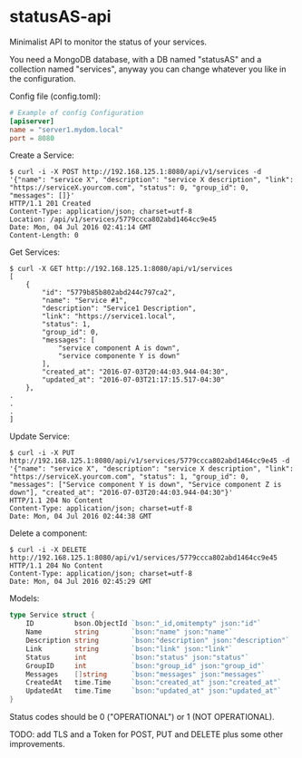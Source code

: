 statusAS-api
============

Minimalist API to monitor the status of your services.

You need a MongoDB database, with a DB named "statusAS" and a collection named "services", anyway you can change whatever you like in the configuration.

Config file (config.toml):
```toml
# Example of config Configuration
[apiserver]
name = "server1.mydom.local"
port = 8080
```

Create a Service:
```
$ curl -i -X POST http://192.168.125.1:8080/api/v1/services -d '{"name": "service X", "description": "service X description", "link": "https://serviceX.yourcom.com", "status": 0, "group_id": 0, "messages": []}'
HTTP/1.1 201 Created
Content-Type: application/json; charset=utf-8
Location: /api/v1/services/5779ccca802abd1464cc9e45
Date: Mon, 04 Jul 2016 02:41:14 GMT
Content-Length: 0
```

Get Services:
```
$ curl -X GET http://192.168.125.1:8080/api/v1/services
[
    {
        "id": "5779b85b802abd244c797ca2",
        "name": "Service #1",
        "description": "Service1 Description",
        "link": "https://service1.local",
        "status": 1,
        "group_id": 0,
        "messages": [
            "service component A is down",
            "service componente Y is down"
        ],
        "created_at": "2016-07-03T20:44:03.944-04:30",
        "updated_at": "2016-07-03T21:17:15.517-04:30"
    },
.
.
.
]
```

Update Service:
```
$ curl -i -X PUT http://192.168.125.1:8080/api/v1/services/5779ccca802abd1464cc9e45 -d '{"name": "service X", "description": "service X description", "link": "https://serviceX.yourcom.com", "status": 1, "group_id": 0, "messages": ["Service component Y is down", "Service component Z is down"], "created_at": "2016-07-03T20:44:03.944-04:30"}'
HTTP/1.1 204 No Content
Content-Type: application/json; charset=utf-8
Date: Mon, 04 Jul 2016 02:44:38 GMT
```

Delete a component:
```
$ curl -i -X DELETE http://192.168.125.1:8080/api/v1/services/5779ccca802abd1464cc9e45
HTTP/1.1 204 No Content
Content-Type: application/json; charset=utf-8
Date: Mon, 04 Jul 2016 02:45:29 GMT
```

Models:
```go
type Service struct {
	ID          bson.ObjectId `bson:"_id,omitempty" json:"id"`
	Name        string        `bson:"name" json:"name"`
	Description string        `bson:"description" json:"description"`
	Link        string        `bson:"link" json:"link"`
	Status      int           `bson:"status" json:"status"`
	GroupID     int           `bson:"group_id" json:"group_id"`
	Messages    []string      `bson:"messages" json:"messages"`
	CreatedAt   time.Time     `bson:"created_at" json:"created_at"`
	UpdatedAt   time.Time     `bson:"updated_at" json:"updated_at"`
}
```

Status codes should be 0 ("OPERATIONAL") or 1 (NOT OPERATIONAL).

TODO: add TLS and a Token for POST, PUT and DELETE plus some other improvements.

